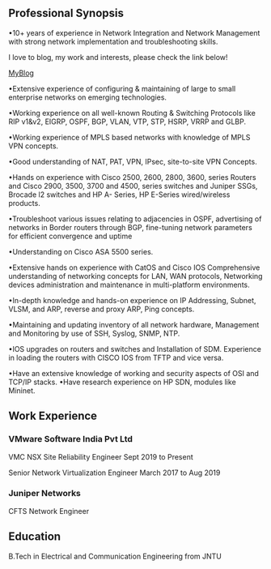 ## Professional Synopsis

•10+ years of experience in Network Integration and Network Management with strong network implementation and troubleshooting skills.

I love to blog, my work and interests, please check the link below!

[MyBlog](https://letsnetworkblog.wordpress.com)

•Extensive experience of configuring & maintaining of large to small enterprise networks on emerging technologies.

•Working experience on all well-known Routing & Switching Protocols like RIP v1&v2, EIGRP, OSPF, BGP, VLAN, VTP, STP, HSRP, VRRP and GLBP.

•Working experience of MPLS based networks with knowledge of MPLS VPN concepts.

•Good understanding of NAT, PAT, VPN, IPsec, site-to-site VPN Concepts.

•Hands on experience with Cisco 2500, 2600, 2800, 3600, series Routers and Cisco 2900, 3500, 3700 and 4500, series switches and Juniper SSGs, Brocade l2 switches and HP A- Series, HP E-Series wired/wireless products.

•Troubleshoot various issues relating to adjacencies in OSPF, advertising of networks in Border routers through BGP, fine-tuning network parameters for efficient convergence and uptime

•Understanding on Cisco ASA 5500 series.

•Extensive hands on experience with CatOS and Cisco IOS Comprehensive understanding of networking concepts for LAN, WAN protocols, Networking devices administration and maintenance in multi-platform environments.

•In-depth knowledge and hands-on experience on IP Addressing, Subnet, VLSM, and ARP, reverse and proxy ARP, Ping concepts.

•Maintaining and updating inventory of all network hardware, Management and Monitoring by use of SSH, Syslog, SNMP, NTP.

•IOS upgrades on routers and switches and Installation of SDM. Experience in loading the routers with CISCO IOS from TFTP and vice versa.

•Have an extensive knowledge of working and security aspects of OSI and TCP/IP stacks.
•Have research experience on HP SDN, modules like Mininet.


## Work Experience

### VMware Software India Pvt Ltd
VMC NSX Site Reliability Engineer Sept 2019 to Present

Senior Network Virtualization Engineer March 2017 to Aug 2019

### Juniper Networks

CFTS Network Engineer

## Education

B.Tech in Electrical and Communication Engineering from JNTU

